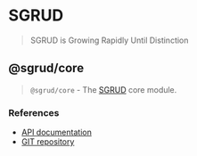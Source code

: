 # SGRUD
> SGRUD is Growing Rapidly Until Distinction

## @sgrud/core
> `@sgrud/core` - The [SGRUD](https://github.com/sgrud/client) core module.

### References
- [API documentation](https://sgrud.github.io/client/modules/core)
- [GIT repository](https://github.com/sgrud/client/blob/main/packages/core)
